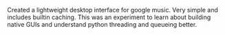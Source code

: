 Created a lightweight desktop interface for google music. Very simple and includes builtin caching. This was an experiment to learn about building native GUIs and understand python threading and queueing better.
